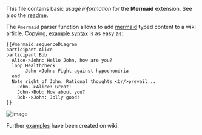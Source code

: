 This file contains basic *usage information* for the **Mermaid** extension. See also the [readme].

The `#mermaid` parser function allows to add [mermaid][mermaid] typed content to a wiki article. Copying,
[example syntax][examplemjs] is as easy as:

```
{{#mermaid:sequenceDiagram
participant Alice
participant Bob
  Alice->John: Hello John, how are you?
  loop Healthcheck
       John->John: Fight against hypochondria
  end
  Note right of John: Rational thoughts <br/>prevail...
    John-->Alice: Great!
    John->Bob: How about you?
    Bob-->John: Jolly good!
}}
```
![image](https://user-images.githubusercontent.com/1245473/34535703-14a32100-f106-11e7-9201-ea90a6286c58.png)

Further [examples][examplesmw] have been created on wiki.

[readme]: ../../README.md
[mermaid]: https://github.com/knsv/mermaid
[examplemjs]: https://mermaidjs.github.io/
[examplesmw]: https://sandbox.semantic-mediawiki.org/wiki/Mermaid
